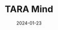 ---  
layout: startup_page  
title: "TARA Mind"  
id: "taramind.com"  
permalink: "/taramindtaramind.com01232024/"  
website: "https://taramind.com/"  
funding_round: "Seed"  
funding_amount: "$8M"  
investors: "Satori Neuro, Echo Investment Capital, Crumpton Ventures, Empath Ventures, Blake Mykoskie: Founder of TOMS"  
about: "TARA Mind is a public benefit corporation providing safe, effective, and affordable access to ketamine-assisted therapy (KAT) for mental health. They've developed a collaborative care platform using a clinician-guided, data-driven approach to help individuals with treatment-resistant mental health disorders, integrating these treatments into employer-funded benefit plans."  
markets: "Healthtech, Mental Health"  
hq: "McLean, Virginia, United States"  
founded_year: "2022"  
linkedin: "https://www.linkedin.com/company/tara-mind/"  
twitter: "https://twitter.com/wearetaramind"  
instagram: "https://www.instagram.com/tara.mind/"  
facebook: "https://www.facebook.com/people/TARA-Mind/100086655773139/"  
crunchbase: "https://www.crunchbase.com/organization/tara-mind"  
pitchbook: "https://pitchbook.com/profiles/company/510090-67"  

date_display: "23-Jan-2024"  
date: "2024-01-23"

# SEO Optimization  
meta_title: "TARA Mind - Seed Funding ($8M)"  
meta_description: "TARA Mind, TARA Mind is a public benefit corporation providing safe, effective, and affordable access to ketamine-assisted therapy (KAT) for mental health. They'..."  
meta_keywords: "TARA Mind, Healthtech, Mental Health, Seed funding"  
canonical_url: "https://startup.projectstartups.com/taramindtaramind.com01232024/"  
---